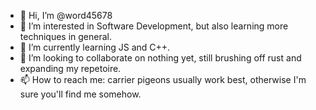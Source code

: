 - 👋 Hi, I’m @word45678
- 👀 I’m interested in Software Development, but also learning more techniques in general.
- 🌱 I’m currently learning JS and C++.
- 💞️ I’m looking to collaborate on nothing yet, still brushing off rust and expanding my repetoire.
- 📫 How to reach me: carrier pigeons usually work best, otherwise I'm sure you'll find me somehow.

<!---
word45678/word45678 is a ✨ special ✨ repository because its `README.md` (this file) appears on your GitHub profile.
You can click the Preview link to take a look at your changes.
--->
